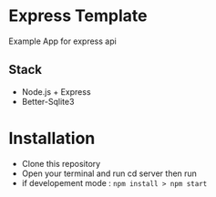 # Express Template
Example App for express api

## Stack 
- Node.js + Express
- Better-Sqlite3

# Installation
- Clone this repository
- Open your terminal and run cd server then run 
- if developement mode : ```npm install > npm start```
